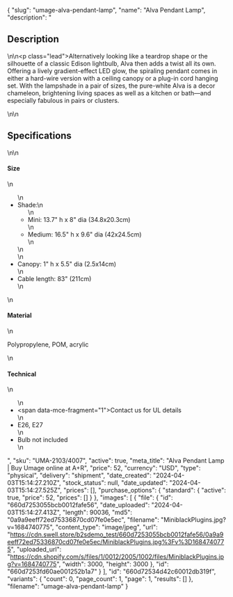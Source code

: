 {
  "slug": "umage-alva-pendant-lamp",
  "name": "Alva Pendant Lamp",
  "description": "<h2>Description</h2>\n<!-- split -->\n<p class=\"lead\">Alternatively looking like a teardrop shape or the silhouette of a classic Edison lightbulb, Alva then adds a twist all its own. Offering a lively gradient-effect LED glow, the spiraling pendant comes in either a hard-wire version with a ceiling canopy or a plug-in cord hanging set. With the lampshade in a pair of sizes, the pure-white Alva is a decor chameleon, brightening living spaces as well as a kitchen or bath—and especially fabulous in pairs or clusters.</p>\n<!-- split -->\n<h2>Specifications</h2>\n<!-- split -->\n<h4>Size</h4>\n<ul>\n<li>Shade:\n<ul>\n<li>Mini: 13.7\" h x 8\" dia (34.8x20.3cm)</li>\n<li>Medium: 16.5\" h x 9.6\" dia (42x24.5cm)</li>\n</ul>\n</li>\n<li>Canopy: 1\" h x 5.5\" dia (2.5x14cm)</li>\n<li>Cable length: 83\" (211cm)</li>\n</ul>\n<h4>Material</h4>\n<p>Polypropylene, POM, acrylic</p>\n<h4>Technical</h4>\n<ul>\n<li><span data-mce-fragment=\"1\">Contact us for UL details</span></li>\n<li>E26, E27</li>\n<li>Bulb not included</li>\n</ul>",
  "sku": "UMA-2103/4007",
  "active": true,
  "meta_title": "Alva Pendant Lamp | Buy Umage online at A+R",
  "price": 52,
  "currency": "USD",
  "type": "physical",
  "delivery": "shipment",
  "date_created": "2024-04-03T15:14:27.210Z",
  "stock_status": null,
  "date_updated": "2024-04-03T15:14:27.525Z",
  "prices": [],
  "purchase_options": {
    "standard": {
      "active": true,
      "price": 52,
      "prices": []
    }
  },
  "images": [
    {
      "file": {
        "id": "660d7253055bcb0012fafe56",
        "date_uploaded": "2024-04-03T15:14:27.413Z",
        "length": 90036,
        "md5": "0a9a9eeff72ed75336870cd07fe0e5ec",
        "filename": "MiniblackPlugins.jpg?v=1684740775",
        "content_type": "image/jpeg",
        "url": "https://cdn.swell.store/b2sdemo_test/660d7253055bcb0012fafe56/0a9a9eeff72ed75336870cd07fe0e5ec/MiniblackPlugins.jpg%3Fv%3D1684740775",
        "uploaded_url": "https://cdn.shopify.com/s/files/1/0012/2005/1002/files/MiniblackPlugins.jpg?v=1684740775",
        "width": 3000,
        "height": 3000
      },
      "id": "660d7253fd60ae001252b1a7"
    }
  ],
  "id": "660d72534d42c60012db319f",
  "variants": {
    "count": 0,
    "page_count": 1,
    "page": 1,
    "results": []
  },
  "filename": "umage-alva-pendant-lamp"
}